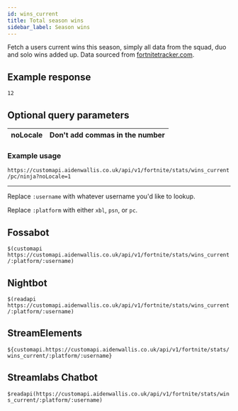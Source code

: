 ```yaml
---
id: wins_current
title: Total season wins
sidebar_label: Season wins
---
```


Fetch a users current wins this season, simply all data from the squad, duo and solo wins added up. Data sourced from [fortnitetracker.com](https://fortnitetracker.com).

## Example response
```12```

## Optional query parameters
| noLocale | Don't add commas in the number |
|----------|--------------------------------|

### Example usage
```https://customapi.aidenwallis.co.uk/api/v1/fortnite/stats/wins_current/pc/ninja?noLocale=1```

---

Replace `:username` with whatever username you'd like to lookup.

Replace `:platform` with either `xbl`, `psn`, or `pc`.

## Fossabot
```$(customapi https://customapi.aidenwallis.co.uk/api/v1/fortnite/stats/wins_current/:platform/:username)```

## Nightbot
```$(readapi https://customapi.aidenwallis.co.uk/api/v1/fortnite/stats/wins_current/:platform/:username)```

## StreamElements
```${customapi.https://customapi.aidenwallis.co.uk/api/v1/fortnite/stats/wins_current/:platform/:username}```

## Streamlabs Chatbot
```$readapi(https://customapi.aidenwallis.co.uk/api/v1/fortnite/stats/wins_current/:platform/:username)```
